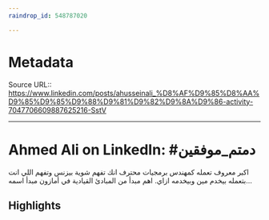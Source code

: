 ```yaml
---
raindrop_id: 548787020

---
```


# Metadata
Source URL:: https://www.linkedin.com/posts/ahusseinali_%D8%AF%D9%85%D8%AA%D9%85%D9%85%D9%88%D9%81%D9%82%D9%8A%D9%86-activity-7047706609887625216-SstV


---
# Ahmed Ali on LinkedIn: #دمتم_موفقين

اكبر معروف تعمله كمهندس برمجيات محترف انك تفهم شوية بيزنس وتفهم اللي انت بتعمله بيخدم مين وبيخدمه ازاي.  اهم مبدأ من المبادئ القيادية في أمازون مبدأ اسمه…

## Highlights
